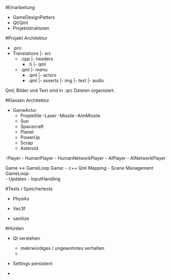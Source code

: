 #Einarbeitung
- GameDesignPatters
- Qt/Qml 
- Projektstrukturen

#Projekt Architektur
- .pro
- Translations
|- src 
	- .cpp
	|- headers
		- .h
|- qml 
	- .qml
	|- menu
		- .qml
	|- actors
		- .qml
|- asserts
	|- img
	|- text
	|- audio

Qml, Bilder und Text sind in .qrc Dateien organisiert.


#Klassen Architektur
- GameActor
	- Projekttile
		-Laser
		-Missile
			-AimMissile
	- Sun
	- Spacecraft
	- Planet
	- PowerUp
	- Scrap
	- Asteroid

-Player
	- HumanPlayer
		- HumanNetworkPlayer
	- AIPlayer
		- AINetworkPlayer

Game <-> GameLoop
Game: 
	- c++ Qml Mapping
	- Scene Management
GameLoop: 	
	- Updates
	- InputHandling	

#Tests / Speichertests
- Physiks
- Vec3f

- sanitize


#Hürden
- Qt verstehen
	- mekrwürdiges / ungewohntes verhalten
	-  



- Settings persistent
- 
	

